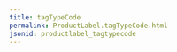 ```yaml
---
title: tagTypeCode
permalink: ProductLabel.tagTypeCode.html
jsonid: productlabel_tagtypecode
---
```

